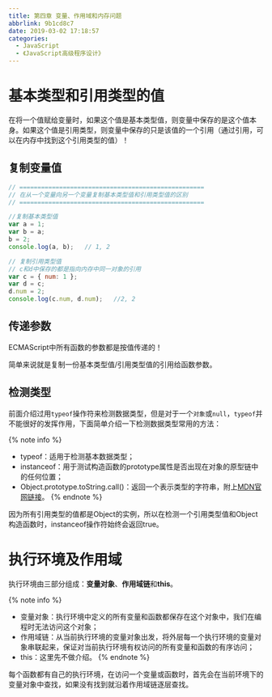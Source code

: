 ```yaml
---
title: 第四章 变量、作用域和内存问题
abbrlink: 9b1cd8c7
date: 2019-03-02 17:18:57
categories:
  - JavaScript
  - 《JavaScript高级程序设计》
---
```


# 基本类型和引用类型的值

在将一个值赋给变量时，如果这个值是基本类型值，则变量中保存的是这个值本身。如果这个值是引用类型，则变量中保存的只是该值的一个引用（通过引用，可以在内存中找到这个引用类型的值）！

## 复制变量值

```js
// ===================================================
// 在从一个变量向另一个变量复制基本类型值和引用类型值的区别
// ===================================================

//复制基本类型值
var a = 1;
var b = a;
b = 2;
console.log(a, b);   // 1, 2

// 复制引用类型值
// c和d中保存的都是指向内存中同一对象的引用
var c = { num: 1 };
var d = c;
d.num = 2;
console.log(c.num, d.num);   //2, 2
```

## 传递参数

ECMAScript中所有函数的参数都是按值传递的！

简单来说就是复制一份基本类型值/引用类型值的引用给函数参数。

## 检测类型

前面介绍过用`typeof`操作符来检测数据类型，但是对于一个`对象`或`null`，`typeof`并不能很好的发挥作用，下面简单介绍一下检测数据类型常用的方法：

{% note info %}
- typeof：适用于检测基本数据类型；
- instanceof：用于测试构造函数的prototype属性是否出现在对象的原型链中的任何位置；
- Object.prototype.toString.call()：返回一个表示类型的字符串，附上[MDN官网链接](https://developer.mozilla.org/zh-CN/docs/Web/JavaScript/Reference/Global_Objects/Object/toString)。
{% endnote %}

因为所有引用类型的值都是Object的实例，所以在检测一个引用类型值和Object构造函数时，instanceof操作符始终会返回true。

# 执行环境及作用域

执行环境由三部分组成：**变量对象**、**作用域链**和**this**。

{% note info %}
- 变量对象：执行环境中定义的所有变量和函数都保存在这个对象中，我们在编程时无法访问这个对象；
- 作用域链：从当前执行环境的变量对象出发，将外层每一个执行环境的变量对象串联起来，保证对当前执行环境有权访问的所有变量和函数的有序访问；
- this：这里先不做介绍。
{% endnote %}

每个函数都有自己的执行环境，在访问一个变量或函数时，首先会在当前环境下的变量对象中查找，如果没有找到就沿着作用域链逐层查找。